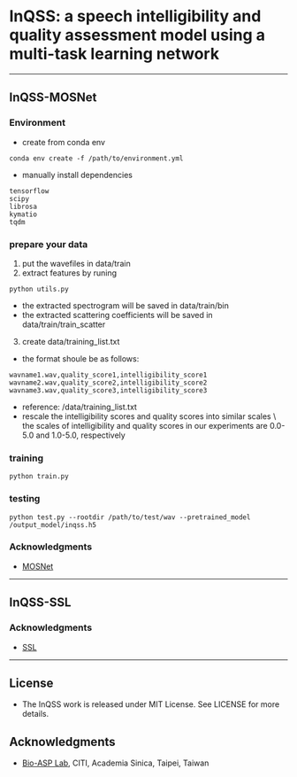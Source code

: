 # InQSS: a speech intelligibility and quality assessment model using a multi-task learning network
***
## InQSS-MOSNet

### Environment
* create from conda env
```
conda env create -f /path/to/environment.yml
```
* manually install dependencies 
```
tensorflow 
scipy 
librosa 
kymatio 
tqdm 
```

### prepare your data

1. put the wavefiles in data/train
2. extract features by runing
```
python utils.py
```
* the extracted spectrogram will be saved in data/train/bin
* the extracted scattering coefficients will be saved in data/train/train_scatter
  
3. create data/training_list.txt
* the format shoule be as follows:
```
wavname1.wav,quality_score1,intelligibility_score1
wavname2.wav,quality_score2,intelligibility_score2
wavname3.wav,quality_score3,intelligibility_score3
```
* reference: /data/training_list.txt
* rescale the intelligibility scores and quality scores into similar scales \\
  the scales of intelligibility and quality scores in our experiments are 0.0-5.0 and 1.0-5.0, respectively

### training
```
python train.py
```


### testing
```
python test.py --rootdir /path/to/test/wav --pretrained_model /output_model/inqss.h5
```

### Acknowledgments
* [MOSNet](https://github.com/lochenchou/MOSNet)

***

## InQSS-SSL



### Acknowledgments
* [SSL](https://github.com/nii-yamagishilab/mos-finetune-ssl)



***
## License
* The InQSS work is released under MIT License. See LICENSE for more details.

## Acknowledgments
* [Bio-ASP Lab](https://bio-asplab.citi.sinica.edu.tw), CITI, Academia Sinica, Taipei, Taiwan

